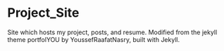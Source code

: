 # Project_Site
Site which hosts my project, posts, and resume. Modified from the jekyll theme portfolYOU by YoussefRaafatNasry, built with Jekyll.
